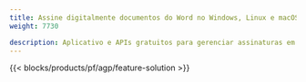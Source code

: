 ```yaml
---
title: Assine digitalmente documentos do Word no Windows, Linux e macOS 
weight: 7730

description: Aplicativo e APIs gratuitos para gerenciar assinaturas em documentos DOC, DOCX e ODT
---
```


{{< blocks/products/pf/agp/feature-solution >}} 

